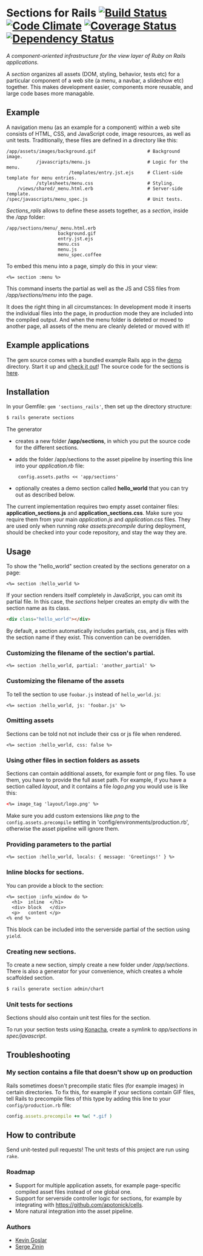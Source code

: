 # Sections for Rails [![Build Status](https://travis-ci.org/kevgo/sections_rails.png?branch=master)](https://travis-ci.org/kevgo/sections_rails) [![Code Climate](https://codeclimate.com/github/kevgo/sections_rails.png)](https://codeclimate.com/github/kevgo/sections_rails) [![Coverage Status](https://coveralls.io/repos/kevgo/sections_rails/badge.png?branch=master)](https://coveralls.io/r/kevgo/sections_rails) [![Dependency Status](https://gemnasium.com/kevgo/sections_rails.png)](https://gemnasium.com/kevgo/sections_rails)

_A component-oriented infrastructure for the view layer of Ruby on Rails applications._

A _section_ organizes all assets (DOM, styling, behavior, tests etc) for a particular component of a web site (a menu, a navbar, a slideshow etc)
together. This makes development easier, components more reusable, and large code bases more managable.


## Example

A navigation menu (as an example for a component) within a web site consists of HTML, CSS, and JavaScript code, image resources, as well as unit tests.
Traditionally, these files are defined in a directory like this:

    /app/assets/images/background.gif                   # Background image.
               /javascripts/menu.js                     # Logic for the menu.
                           /templates/entry.jst.ejs     # Client-side template for menu entries.
               /stylesheets/menu.css                    # Styling.
        /views/shared/_menu.html.erb                    # Server-side template.
    /spec/javascripts/menu_spec.js                      # Unit tests.

_Sections_rails_ allows to define these assets together, as a _section_, inside the _/app_ folder:

    /app/sections/menu/_menu.html.erb
                       background.gif
                       entry.jst.ejs
                       menu.css
                       menu.js
                       menu_spec.coffee

To embed this menu into a page, simply do this in your view:

```erb
<%= section :menu %>
```

This command inserts the partial as well as the JS and CSS files from _/app/sections/menu_ into the page.

It does the right thing in all circumstances: In development mode it inserts the individual files into the page,
in production mode they are included into the compiled output.
And when the menu folder is deleted or moved to another page,
all assets of the menu are cleanly deleted or moved with it!


## Example applications

The gem source comes with a bundled example Rails app in the [demo](https://github.com/kevgo/sections_rails/tree/master/demo) directory.
Start it up and [check it out](http://localhost:3000)!
The source code for the sections is [here](https://github.com/kevgo/sections_rails/tree/master/demo/app/sections).


## Installation

In your Gemfile: `gem 'sections_rails'`, then set up the directory structure:

```bash
$ rails generate sections
```

The generator

*  creates a new folder __/app/sections__, in which you put the source code for the different sections.

*  adds the folder /app/sections to the asset pipeline by inserting this line into your _application.rb_ file:

        config.assets.paths << 'app/sections'

*  optionally creates a demo section called __hello_world__ that you can try out as described below.


The current implementation requires two empty asset container files: __application_sections.js__ and __application_sections.css__.
Make sure you require them from your main _application.js_ and _application.css_ files.
They are used only when running _rake assets:precompile_ during deployment, should be checked into your code repository, and stay the way they are.


## Usage

To show the "hello_world" section created by the sections generator on a page:

```erb
<%= section :hello_world %>
```

If your section renders itself completely in JavaScript, you can omit its partial file.
In this case, the _sections_ helper creates an empty div with the section name as its class.

```html
<div class="hello_world"></div>
```

By default, a section automatically includes partials, css, and js files with the section name if they exist.
This convention can be overridden.


### Customizing the filename of the section's partial.

```erb
<%= section :hello_world, partial: 'another_partial' %>
```


### Customizing the filename of the assets

To tell the section to use `foobar.js` instead of `hello_world.js`:

```erb
<%= section :hello_world, js: 'foobar.js' %>
```


### Omitting assets

Sections can be told not not include their css or js file when rendered.

```erb
<%= section :hello_world, css: false %>
```


### Using other files in section folders as assets

Sections can contain additional assets, for example font or png files. To use them, you have to provide the full asset path. For example, if you have a section called *layout*, and it contains a file *logo.png* you would use is like this:

```html
<%= image_tag 'layout/logo.png' %>
```

Make sure you add custom extensions like *png* to the `config.assets.precompile` setting in 'config/environments/production.rb', otherwise the asset pipeline will ignore them.

### Providing parameters to the partial

```erb
<%= section :hello_world, locals: { message: 'Greetings!' } %>
```

### Inline blocks for sections.

You can provide a block to the section:

```erb
<%= section :info_window do %>
  <h1>  inline  </h1>
  <div> block   </div>
  <p>   content </p>
<% end %>
```

This block can be included into the serverside partial of the section using `yield`.


### Creating new sections.

To create a new section, simply create a new folder under _/app/sections_.
There is also a generator for your convenience, which creates a whole scaffolded section.

```bash
$ rails generate section admin/chart
```


### Unit tests for sections

Sections should also contain unit test files for the section.

To run your section tests using [Konacha](https://github.com/jfirebaugh/konacha), create a symlink to _app/sections_ in _spec/javascript_.


## Troubleshooting

### My section contains a file that doesn't show up on production

Rails sometimes doesn't precompile static files (for example images) in certain directories.
To fix this, for example if your sections contain GIF files, tell Rails to precompile files of this type
by adding this line to your `config/production.rb` file:

```ruby
config.assets.precompile += %w( *.gif )
```


## How to contribute

Send unit-tested pull requests! The unit tests of this project are run using `rake`.


### Roadmap

* Support for multiple application assets, for example page-specific compiled asset files instead of one global one.
* Support for serverside controller logic for sections, for example by integrating with https://github.com/apotonick/cells.
* More natural integration into the asset pipeline.


### Authors

* [Kevin Goslar](https://github.com/kevgo)
* [Serge Zinin](https://github.com/zininserge)

